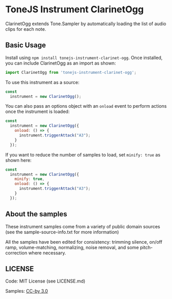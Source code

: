 # ToneJS Instrument ClarinetOgg

ClarinetOgg extends Tone.Sampler by automatically loading the list of audio clips for each note.

## Basic Usage

Install using `npm install tonejs-instrument-clarinet-ogg`. Once installed, you can include ClarinetOgg as an import as shown:

```javascript
import ClarinetOgg from 'tonejs-instrument-clarinet-ogg';
```

To use this instrument as a source:

```javascript
const
  instrument = new ClarinetOgg();
```

You can also pass an options object with an `onload` event to perform actions once the instrument is loaded:

```javascript
const
  instrument = new ClarinetOgg({
    onload: () => {
      instrument.triggerAttack("A3");
    }
  });
```

If you want to reduce the number of samples to load, set `minify: true` as shown here:

```javascript
const
  instrument = new ClarinetOgg({
    minify: true,
    onload: () => {
      instrument.triggerAttack("A3");
    }
  });
```

## About the samples

These instrument samples come from a variety of public domain sources (see the sample-source-info.txt for more information)

All the samples have been edited for consistency: trimming silence, on/off ramp, volume-matching, normalizing, noise removal, and some pitch-correction where necessary.

## LICENSE

Code: MIT License (see LICENSE.md)

Samples: [CC-by 3.0](https://creativecommons.org/licenses/by/3.0/)
